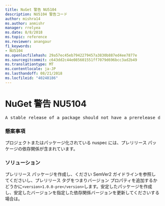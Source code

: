 ```yaml
---
title: NuGet 警告 NU5104
description: NU5104 警告コード
author: mishra14
ms.author: anmishr
manager: rrelyea
ms.date: 8/8/2018
ms.topic: reference
ms.reviewer: anangaur
f1_keywords:
- NU5104
ms.openlocfilehash: 29a57ec45eb7942279457a3830b887ed4ee7877e
ms.sourcegitcommit: c643dd2c44e085601551ff7079d696bcc3ad2b49
ms.translationtype: MT
ms.contentlocale: ja-JP
ms.lasthandoff: 08/21/2018
ms.locfileid: "40248186"
---
```

# <a name="nuget-warning-nu5104"></a>NuGet 警告 NU5104
<pre>A stable release of a package should not have a prerelease dependency. Either modify the version spec of dependency "NuGet.Versioning [4.7.0-preview4.5065, )" or update the version field in the nuspec.</pre>

### <a name="issue"></a>懸案事項

プロジェクトまたはパッケージ化されている nuspec には、プレリリース パッケージの依存関係が含まれています。


### <a name="solution"></a>ソリューション

プレリリース パッケージを作成し、ください SemVer2 ガイドラインを参照してくださいし、プレリリース タグをつまりバージョン プロパティを追加するかどうかに`<version>1.0.0-pre</version>`します。安定したパッケージを作成し、安定したバージョンを指定した依存関係バージョンを更新してくださいする場合は。

